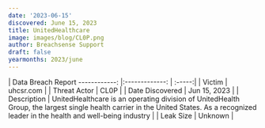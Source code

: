 ```yaml
---
date: '2023-06-15'
discovered: June 15, 2023
title: UnitedHealthcare
image: images/blog/CL0P.png
author: Breachsense Support
draft: false
yearmonths: 2023/june
---
```



| Data Breach Report
------------:     |:-------------:    | :-----:|
| Victim      | uhcsr.com      | 
| Threat Actor      | CL0P      | 
| Date Discovered      | Jun 15, 2023      | 
| Description      | UnitedHealthcare is an operating division of UnitedHealth Group, the largest single health carrier in the United States. As a recognized leader in the health and well-being industry      | 
| Leak Size      | Unknown      | 

